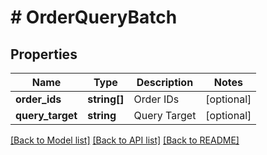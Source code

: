 # # OrderQueryBatch

## Properties

Name | Type | Description | Notes
------------ | ------------- | ------------- | -------------
**order_ids** | **string[]** | Order IDs | [optional]
**query_target** | **string** | Query Target | [optional]

[[Back to Model list]](../../README.md#models) [[Back to API list]](../../README.md#endpoints) [[Back to README]](../../README.md)
